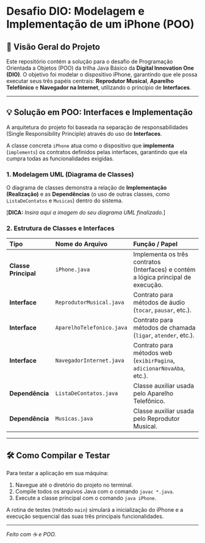 # Desafio DIO: Modelagem e Implementação de um iPhone (POO)

## 🚀 Visão Geral do Projeto

Este repositório contém a solução para o desafio de Programação Orientada a Objetos (POO) da trilha Java Básico da **Digital Innovation One (DIO)**. O objetivo foi modelar o dispositivo iPhone, garantindo que ele possa executar seus três papéis centrais: **Reprodutor Musical**, **Aparelho Telefônico** e **Navegador na Internet**, utilizando o princípio de **Interfaces**.

---

## 💡 Solução em POO: Interfaces e Implementação

A arquitetura do projeto foi baseada na separação de responsabilidades (Single Responsibility Principle) através do uso de **Interfaces**.

A classe concreta `iPhone` atua como o dispositivo que **implementa** (`implements`) os contratos definidos pelas interfaces, garantindo que ela cumpra todas as funcionalidades exigidas.

### 1. Modelagem UML (Diagrama de Classes)

O diagrama de classes demonstra a relação de **Implementação (Realização)** e as **Dependências** (o uso de outras classes, como `ListaDeContatos` e `Musicas`) dentro do sistema.

[**DICA:** *Insira aqui a imagem do seu diagrama UML finalizado.*]

### 2. Estrutura de Classes e Interfaces

| Tipo | Nome do Arquivo | Função / Papel |
| :--- | :--- | :--- |
| **Classe Principal** | `iPhone.java` | Implementa os três contratos (Interfaces) e contém a lógica principal de execução. |
| **Interface** | `ReprodutorMusical.java` | Contrato para métodos de áudio (`tocar`, `pausar`, etc.). |
| **Interface** | `AparelhoTelefonico.java` | Contrato para métodos de chamada (`ligar`, `atender`, etc.). |
| **Interface** | `NavegadorInternet.java` | Contrato para métodos web (`exibirPagina`, `adicionarNovaAba`, etc.). |
| **Dependência** | `ListaDeContatos.java` | Classe auxiliar usada pelo Aparelho Telefônico. |
| **Dependência** | `Musicas.java` | Classe auxiliar usada pelo Reprodutor Musical. |

---

## 🛠️ Como Compilar e Testar

Para testar a aplicação em sua máquina:

1.  Navegue até o diretório do projeto no terminal.
2.  Compile todos os arquivos Java com o comando `javac *.java`.
3.  Execute a classe principal com o comando `java iPhone`.

A rotina de testes (método `main`) simulará a inicialização do iPhone e a execução sequencial das suas três principais funcionalidades.

---

*Feito com ☕ e POO.*
